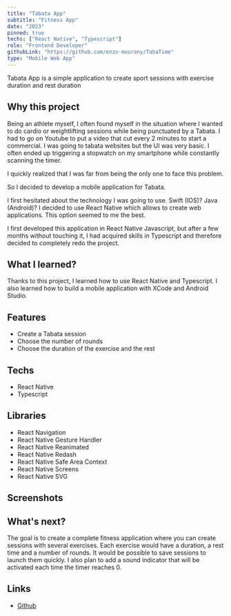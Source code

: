 ```yaml
---
title: "Tabata App"
subtitle: "Fitness App"
date: "2023"
pinned: true
techs: ["React Native", "Typescript"]
role: "Frontend Developer"
githubLink: "https://github.com/enzo-mourany/TabaTime"
type: "Mobile Web App"
---
```


Tabata App is a simple application to create sport sessions with exercise duration and rest duration

## Why this project

Being an athlete myself, I often found myself in the situation where I wanted to do cardio or weightlifting sessions while being punctuated by a Tabata. I had to go on Youtube to put a video that cut every 2 minutes to start a commercial. I was going to tabata websites but the UI was very basic. I often ended up triggering a stopwatch on my smartphone while constantly scanning the timer.

I quickly realized that I was far from being the only one to face this problem. 

So I decided to develop a mobile application for Tabata.

I first hesitated about the technology I was going to use. Swift (IOS)? Java (Android)? 
I decided to use React Native which allows to create web applications. This option seemed to me the best.

I first developed this application in React Native Javascript, but after a few months without touching it, I had acquired skills in Typescript and therefore decided to completely redo the project.


## What I learned?

Thanks to this project, I learned how to use React Native and Typescript. I also learned how to build a mobile application with XCode and Android Studio.

## Features

- Create a Tabata session
- Choose the number of rounds
- Choose the duration of the exercise and the rest

## Techs

- React Native
- Typescript

## Libraries

- React Navigation
- React Native Gesture Handler
- React Native Reanimated
- React Native Redash
- React Native Safe Area Context
- React Native Screens
- React Native SVG

## Screenshots



## What's next?

The goal is to create a complete fitness application where you can create sessions with several exercises. Each exercise would have a duration, a rest time and a number of rounds.
It would be possible to save sessions to launch them quickly.
I also plan to add a sound indicator that will be activated each time the timer reaches 0.


## Links

- [Github](https://github.com/enzo-mourany/TabaTime)
